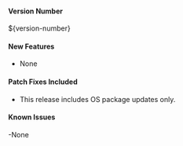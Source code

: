 #### Version Number
${version-number}

#### New Features
- None

#### Patch Fixes Included
- This release includes OS package updates only.

#### Known Issues
-None
